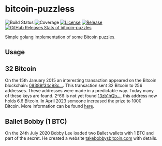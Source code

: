 # bitcoin-puzzless

![Build Status](https://github.com/timchurchard/bitcoin-puzzles/workflows/Test/badge.svg)
![Coverage](https://img.shields.io/badge/Coverage-67.3%25-yellow)
[![License](https://img.shields.io/github/license/timchurchard/bitcoin-puzzles)](/LICENSE)
[![Release](https://img.shields.io/github/release/timchurchard/bitcoin-puzzles.svg)](https://github.com/timchurchard/bitcoin-puzzles/releases/latest)
[![GitHub Releases Stats of bitcoin-puzzles](https://img.shields.io/github/downloads/timchurchard/bitcoin-puzzles/total.svg?logo=github)](https://somsubhra.github.io/github-release-stats/?username=timchurchard&repository=bitcoin-puzzles)

Simple golang implementation of some Bitcoin puzzles.

## Usage

## 32 Bitcoin

On the 15th January 2015 an interesting transaction appeared on the Bitcoin blockchain: [08389f34c98c...](https://www.blockchain.com/explorer/transactions/btc/08389f34c98c606322740c0be6a7125d9860bb8d5cb182c02f98461e5fa6cd15). This transaction sent 32 Bitcoin to 256 addresses. These addresses were made in a predictable way. Today many of these keys are found. 2^66 is not yet found [13zb1hQb...](https://www.blockchain.com/explorer/addresses/btc/13zb1hQbWVsc2S7ZTZnP2G4undNNpdh5so), this address now holds 6.6 Bitcoin. In April 2023 someone increased the prize to 1000 Bitcoin. More information can be found [here](https://privatekeys.pw/puzzles/bitcoin-puzzles-tx).

## Ballet Bobby (1 BTC)

On the 24th July 2020 Bobby Lee loaded two Ballet wallets with 1 BTC and part of the secret. He created a website [takebobbysbitcoin.com](https://www.takebobbysbitcoin.com/) with details.
